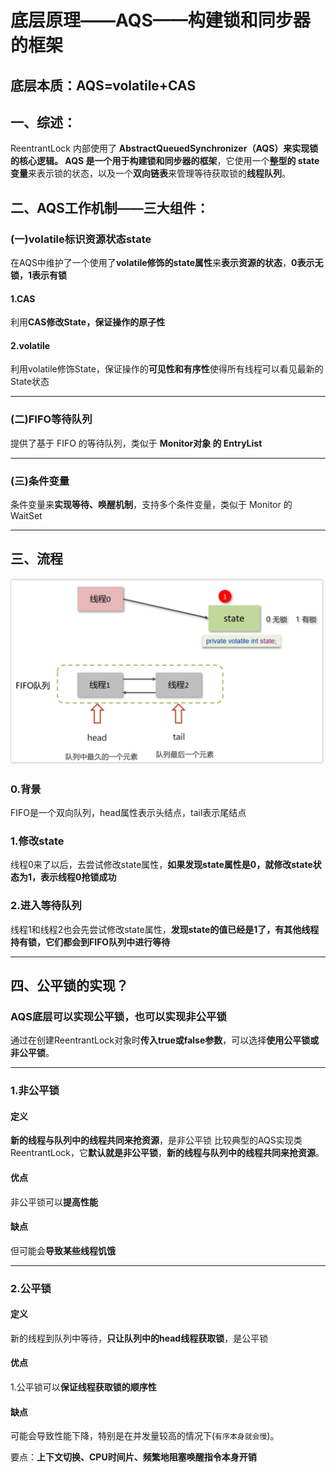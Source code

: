 
# 底层原理——AQS——构建锁和同步器的框架

## 底层本质：AQS=volatile+CAS

## 一、综述：
ReentrantLock 内部使用了 **AbstractQueuedSynchronizer（AQS）**来实现锁的核心逻辑。
AQS 是一个用于**构建锁和同步器的框架**，它使用一个**整型的 state 变量**来表示锁的状态，以及一个**双向链表**来管理等待获取锁的**线程队列**。


## 二、AQS工作机制——三大组件：

### (一)volatile标识资源状态state

 在AQS中维护了一个使用了**volatile修饰的state属性**来**表示资源的状态**，**0表示无锁，1表示有锁**

#### 1.CAS
  利用**CAS修改State，保证操作的原子性**

#### 2.volatile
  利用volatile修饰State，保证操作的**可见性和有序性**使得所有线程可以看见最新的State状态

---
### (二)FIFO等待队列
 提供了基于 FIFO 的等待队列，类似于 **Monitor对象 的 EntryList**

---
### (三)条件变量

 条件变量来**实现等待、唤醒机制**，支持多个条件变量，类似于 Monitor 的 WaitSet

---
## 三、流程
![alt text](../../../../../img/AQS底层架构.png)

### 0.背景
FIFO是一个双向队列，head属性表示头结点，tail表示尾结点

### 1.修改state
 线程0来了以后，去尝试修改state属性，**如果发现state属性是0，就修改state状态为1，表示线程0抢锁成功**

### 2.进入等待队列
 线程1和线程2也会先尝试修改state属性，**发现state的值已经是1了，有其他线程持有锁，它们都会到FIFO队列中进行等待**

---
## 四、公平锁的实现？
### AQS底层可以实现公平锁，也可以实现非公平锁
  通过在创建ReentrantLock对象时**传入true或false参数**，可以选择**使用公平锁或非公平锁**。
 
 ---
### 1.非公平锁
#### 定义
   **新的线程与队列中的线程共同来抢资源**，是非公平锁
    比较典型的AQS实现类ReentrantLock，它**默认就是非公平锁**，**新的线程与队列中的线程共同来抢资源**。
  #### 优点
   非公平锁可以**提高性能**
 ####  缺点
   但可能会**导致某些线程饥饿**

----
### 2.公平锁
  #### 定义
   新的线程到队列中等待，**只让队列中的head线程获取锁**，是公平锁
 ####  优点
   1.公平锁可以**保证线程获取锁的顺序性**
  #### 缺点
   可能会导致性能下降，特别是在并发量较高的情况下(`有序本身就会慢`)。
   
   要点：**上下文切换、CPU时间片、频繁地阻塞唤醒指令本身开销**